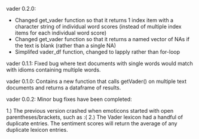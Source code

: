 vader 0.2.0:
- Changed get_vader function so that it returns 1 index item with a character string of individual word scores (instead of multiple index items for each individual word score)
- Changed get_vader function so that it returns a named vector of NAs if the text is blank (rather than a single NA)
- Simplifed vader_df function, changed to lapply rather than for-loop

vader 0.1.1:
Fixed bug where text documents with single words would match with idioms containing multiple words.

vader 0.1.0:
Contains a new function that calls getVader() on multiple text documents and returns a dataframe of results.

vader 0.0.2: 
Minor bug fixes have been completed:

1.) The previous version crashed when emoticons started with open parentheses/brackets, such as :(
2.) The Vader lexicon had a handful of duplicate entries. The sentiment scores will return the average of any duplicate lexicon entries.